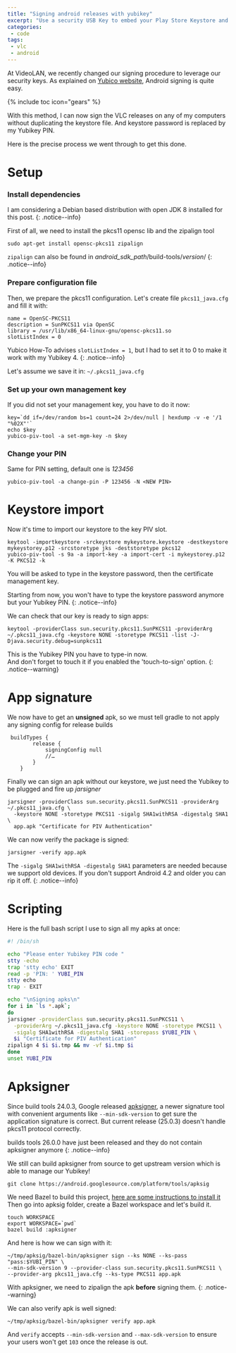 ```yaml
---
title: "Signing android releases with yubikey"
excerpt: "Use a security USB Key to embed your Play Store Keystore and sign your releases on the go"
categories:
 - code
tags:
 - vlc
 - android
---
```


At VideoLAN, we recently changed our signing procedure to leverage our security keys.
As explained on [Yubico website](https://developers.yubico.com/PIV/Guides/Android_code_signing.html), Android signing is quite easy.

{% include toc icon="gears" %}

With this method, I can now sign the VLC releases on any of my computers without duplicating the keystore file. And keystore password is replaced by my Yubikey PIN.

Here is the precise process we went through to get this done.

# Setup

### Install dependencies
I am considering a Debian based distribution with open JDK 8 installed for this post.
{: .notice--info}

First of all, we need to install the pkcs11 opensc lib and the zipalign tool
```
sudo apt-get install opensc-pkcs11 zipalign
```
`zipalign` can also be found in *android_sdk_path*/build-tools/*version*/
{: .notice--info}

### Prepare configuration file  
Then, we prepare the pkcs11 configuration. Let's create file `pkcs11_java.cfg` and fill it with:
```
name = OpenSC-PKCS11
description = SunPKCS11 via OpenSC
library = /usr/lib/x86_64-linux-gnu/opensc-pkcs11.so
slotListIndex = 0
```
Yubico How-To advises `slotListIndex = 1`, but I had to set it to 0 to make it work with my Yubikey 4.
{: .notice--info}

Let's assume we save it in: `~/.pkcs11_java.cfg`

### Set up your own management key
If you did not set your management key, you have to do it now:
```
key=`dd if=/dev/random bs=1 count=24 2>/dev/null | hexdump -v -e '/1 "%02X"'`
echo $key
yubico-piv-tool -a set-mgm-key -n $key
```
### Change your PIN
Same for PIN setting, default one is *123456*
```
yubico-piv-tool -a change-pin -P 123456 -N <NEW PIN>
```
# Keystore import

Now it's time to import our keystore to the key PIV slot.
```
keytool -importkeystore -srckeystore mykeystore.keystore -destkeystore mykeystorey.p12 -srcstoretype jks -deststoretype pkcs12
yubico-piv-tool -s 9a -a import-key -a import-cert -i mykeystorey.p12 -K PKCS12 -k
```
 You will be asked to type in the keystore password, then the certificate management key.

 Starting from now, you won't have to type the keystore password anymore but your Yubikey PIN.
{: .notice--info}

 We can check that our key is ready to sign apps:
```
keytool -providerClass sun.security.pkcs11.SunPKCS11 -providerArg ~/.pkcs11_java.cfg -keystore NONE -storetype PKCS11 -list -J-Djava.security.debug=sunpkcs11
```
This is the Yubikey PIN you have to type-in now.  
And don't forget to touch it if you enabled the 'touch-to-sign' option.
{: .notice--warning}

# App signature

We now have to get an **unsigned** apk, so we must tell gradle to not apply any signing config for release builds
```
 buildTypes {
        release {
            signingConfig null
            //…
        }
    }
```

Finally we can sign an apk without our keystore, we just need the Yubikey to be plugged and fire up *jarsigner*
```
jarsigner -providerClass sun.security.pkcs11.SunPKCS11 -providerArg ~/.pkcs11_java.cfg \
  -keystore NONE -storetype PKCS11 -sigalg SHA1withRSA -digestalg SHA1 \
  app.apk "Certificate for PIV Authentication"
```

We can now verify the package is signed:
```
jarsigner -verify app.apk
```

The `-sigalg SHA1withRSA -digestalg SHA1` parameters are needed because we support old devices. If you don't support Android 4.2 and older you can rip it off.
{: .notice--info}


# Scripting

Here is the full bash script I use to sign all my apks at once:
``` bash
#! /bin/sh

echo "Please enter Yubikey PIN code "
stty -echo
trap 'stty echo' EXIT
read -p 'PIN: ' YUBI_PIN
stty echo
trap - EXIT

echo "\nSigning apks\n"
for i in `ls *.apk`;
do
jarsigner -providerClass sun.security.pkcs11.SunPKCS11 \
  -providerArg ~/.pkcs11_java.cfg -keystore NONE -storetype PKCS11 \
  -sigalg SHA1withRSA -digestalg SHA1 -storepass $YUBI_PIN \
  $i "Certificate for PIV Authentication"
zipalign 4 $i $i.tmp && mv -vf $i.tmp $i
done
unset YUBI_PIN
```

# Apksigner

Since build tools 24.0.3, Google released [apksigner](https://developer.android.com/studio/command-line/apksigner.html), a newer signature tool with convenient arguments like `--min-sdk-version` to get sure the application signature is correct.
But current release (25.0.3) doesn't handle pkcs11 protocol correctly.

builds tools 26.0.0 have just been released and they do not contain apksigner anymore
{: .notice--info}

We still can build apksigner from source  to get upstream version which is able to manage our Yubikey!

```
git clone https://android.googlesource.com/platform/tools/apksig
```
We need Bazel to build this project, [here are some instructions to install it](https://bazel.build/versions/master/docs/install.html)
Then go into apksig folder, create a Bazel workspace and let's build it.

```
touch WORKSPACE
export WORKSPACE=`pwd`
bazel build :apksigner
```

And here is how we can sign with it:
```
~/tmp/apksig/bazel-bin/apksigner sign --ks NONE --ks-pass "pass:$YUBI_PIN" \
--min-sdk-version 9 --provider-class sun.security.pkcs11.SunPKCS11 \
--provider-arg pkcs11_java.cfg --ks-type PKCS11 app.apk
```
With apksigner, we need to zipalign the apk **before** signing them.
{: .notice--warning}

We can also verify apk is well signed:
```
~/tmp/apksig/bazel-bin/apksigner verify app.apk
```
And `verify` accepts `--min-sdk-version` and `--max-sdk-version` to ensure your users won't get `103` once the release is out.